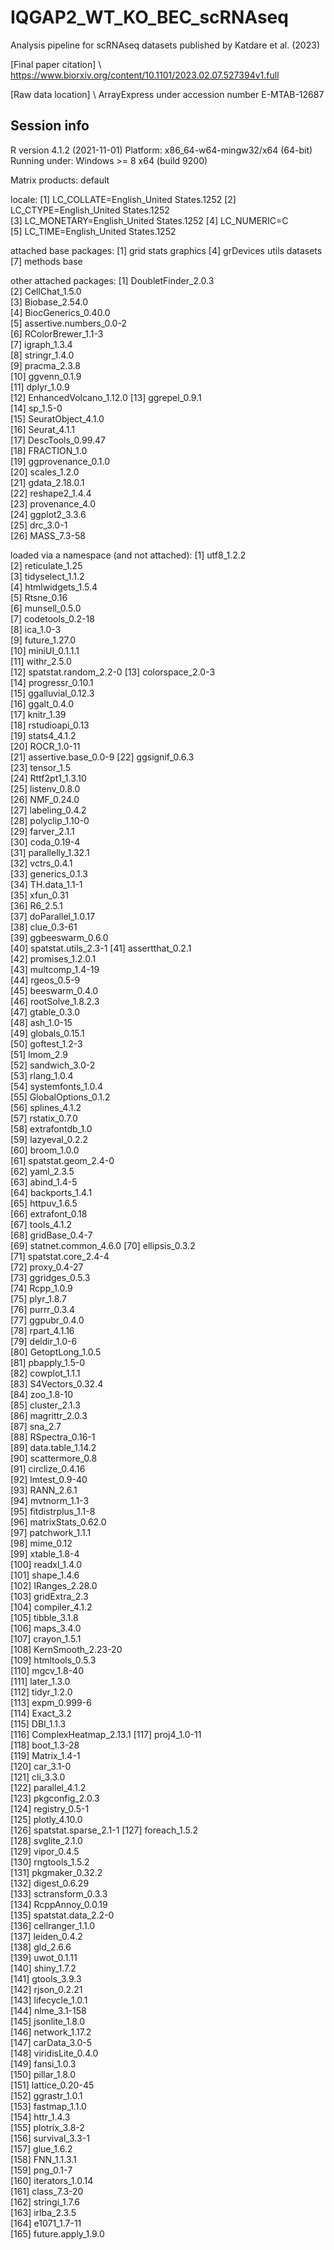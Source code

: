 # IQGAP2_WT_KO_BEC_scRNAseq
Analysis pipeline for scRNAseq datasets published by Katdare et al. (2023)

[Final paper citation] \ https://www.biorxiv.org/content/10.1101/2023.02.07.527394v1.full

[Raw data location] \ ArrayExpress under accession number E-MTAB-12687

Session info
---
R version 4.1.2 (2021-11-01)
Platform: x86_64-w64-mingw32/x64 (64-bit)
Running under: Windows >= 8 x64 (build 9200)

Matrix products: default

locale:
[1] LC_COLLATE=English_United States.1252 
[2] LC_CTYPE=English_United States.1252   
[3] LC_MONETARY=English_United States.1252
[4] LC_NUMERIC=C                          
[5] LC_TIME=English_United States.1252    

attached base packages:
[1] grid      stats     graphics 
[4] grDevices utils     datasets 
[7] methods   base     

other attached packages:
 [1] DoubletFinder_2.0.3    
 [2] CellChat_1.5.0         
 [3] Biobase_2.54.0         
 [4] BiocGenerics_0.40.0    
 [5] assertive.numbers_0.0-2 \
 [6] RColorBrewer_1.1-3     
 [7] igraph_1.3.4           
 [8] stringr_1.4.0          
 [9] pracma_2.3.8           
[10] ggvenn_0.1.9           
[11] dplyr_1.0.9            
[12] EnhancedVolcano_1.12.0 
[13] ggrepel_0.9.1          
[14] sp_1.5-0               
[15] SeuratObject_4.1.0     
[16] Seurat_4.1.1           
[17] DescTools_0.99.47      
[18] FRACTION_1.0           
[19] ggprovenance_0.1.0     
[20] scales_1.2.0           
[21] gdata_2.18.0.1         
[22] reshape2_1.4.4         
[23] provenance_4.0         
[24] ggplot2_3.3.6          
[25] drc_3.0-1              
[26] MASS_7.3-58            

loaded via a namespace (and not attached):
  [1] utf8_1.2.2           
  [2] reticulate_1.25      
  [3] tidyselect_1.1.2     
  [4] htmlwidgets_1.5.4    
  [5] Rtsne_0.16           
  [6] munsell_0.5.0        
  [7] codetools_0.2-18     
  [8] ica_1.0-3            
  [9] future_1.27.0        
 [10] miniUI_0.1.1.1       
 [11] withr_2.5.0          
 [12] spatstat.random_2.2-0
 [13] colorspace_2.0-3     
 [14] progressr_0.10.1     
 [15] ggalluvial_0.12.3    
 [16] ggalt_0.4.0          
 [17] knitr_1.39           
 [18] rstudioapi_0.13      
 [19] stats4_4.1.2         
 [20] ROCR_1.0-11          
 [21] assertive.base_0.0-9 
 [22] ggsignif_0.6.3       
 [23] tensor_1.5           
 [24] Rttf2pt1_1.3.10      
 [25] listenv_0.8.0        
 [26] NMF_0.24.0           
 [27] labeling_0.4.2       
 [28] polyclip_1.10-0      
 [29] farver_2.1.1         
 [30] coda_0.19-4          
 [31] parallelly_1.32.1    
 [32] vctrs_0.4.1          
 [33] generics_0.1.3       
 [34] TH.data_1.1-1        
 [35] xfun_0.31            
 [36] R6_2.5.1             
 [37] doParallel_1.0.17    
 [38] clue_0.3-61          
 [39] ggbeeswarm_0.6.0     
 [40] spatstat.utils_2.3-1 
 [41] assertthat_0.2.1     
 [42] promises_1.2.0.1     
 [43] multcomp_1.4-19      
 [44] rgeos_0.5-9          
 [45] beeswarm_0.4.0       
 [46] rootSolve_1.8.2.3    
 [47] gtable_0.3.0         
 [48] ash_1.0-15           
 [49] globals_0.15.1       
 [50] goftest_1.2-3        
 [51] lmom_2.9             
 [52] sandwich_3.0-2       
 [53] rlang_1.0.4          
 [54] systemfonts_1.0.4    
 [55] GlobalOptions_0.1.2  
 [56] splines_4.1.2        
 [57] rstatix_0.7.0        
 [58] extrafontdb_1.0      
 [59] lazyeval_0.2.2       
 [60] broom_1.0.0          
 [61] spatstat.geom_2.4-0  
 [62] yaml_2.3.5           
 [63] abind_1.4-5          
 [64] backports_1.4.1      
 [65] httpuv_1.6.5         
 [66] extrafont_0.18       
 [67] tools_4.1.2          
 [68] gridBase_0.4-7       
 [69] statnet.common_4.6.0 
 [70] ellipsis_0.3.2       
 [71] spatstat.core_2.4-4  
 [72] proxy_0.4-27         
 [73] ggridges_0.5.3       
 [74] Rcpp_1.0.9           
 [75] plyr_1.8.7           
 [76] purrr_0.3.4          
 [77] ggpubr_0.4.0         
 [78] rpart_4.1.16         
 [79] deldir_1.0-6         
 [80] GetoptLong_1.0.5     
 [81] pbapply_1.5-0        
 [82] cowplot_1.1.1        
 [83] S4Vectors_0.32.4     
 [84] zoo_1.8-10           
 [85] cluster_2.1.3        
 [86] magrittr_2.0.3       
 [87] sna_2.7              
 [88] RSpectra_0.16-1      
 [89] data.table_1.14.2    
 [90] scattermore_0.8      
 [91] circlize_0.4.16      
 [92] lmtest_0.9-40        
 [93] RANN_2.6.1           
 [94] mvtnorm_1.1-3        
 [95] fitdistrplus_1.1-8   
 [96] matrixStats_0.62.0   
 [97] patchwork_1.1.1      
 [98] mime_0.12            
 [99] xtable_1.8-4         
[100] readxl_1.4.0         
[101] shape_1.4.6          
[102] IRanges_2.28.0       
[103] gridExtra_2.3        
[104] compiler_4.1.2       
[105] tibble_3.1.8         
[106] maps_3.4.0           
[107] crayon_1.5.1         
[108] KernSmooth_2.23-20   
[109] htmltools_0.5.3      
[110] mgcv_1.8-40          
[111] later_1.3.0          
[112] tidyr_1.2.0          
[113] expm_0.999-6         
[114] Exact_3.2            
[115] DBI_1.1.3            
[116] ComplexHeatmap_2.13.1
[117] proj4_1.0-11         
[118] boot_1.3-28          
[119] Matrix_1.4-1         
[120] car_3.1-0            
[121] cli_3.3.0            
[122] parallel_4.1.2       
[123] pkgconfig_2.0.3      
[124] registry_0.5-1       
[125] plotly_4.10.0        
[126] spatstat.sparse_2.1-1
[127] foreach_1.5.2        
[128] svglite_2.1.0        
[129] vipor_0.4.5          
[130] rngtools_1.5.2       
[131] pkgmaker_0.32.2      
[132] digest_0.6.29        
[133] sctransform_0.3.3    
[134] RcppAnnoy_0.0.19     
[135] spatstat.data_2.2-0  
[136] cellranger_1.1.0     
[137] leiden_0.4.2         
[138] gld_2.6.6            
[139] uwot_0.1.11          
[140] shiny_1.7.2          
[141] gtools_3.9.3         
[142] rjson_0.2.21         
[143] lifecycle_1.0.1      
[144] nlme_3.1-158         
[145] jsonlite_1.8.0       
[146] network_1.17.2       
[147] carData_3.0-5        
[148] viridisLite_0.4.0    
[149] fansi_1.0.3          
[150] pillar_1.8.0         
[151] lattice_0.20-45      
[152] ggrastr_1.0.1        
[153] fastmap_1.1.0        
[154] httr_1.4.3           
[155] plotrix_3.8-2        
[156] survival_3.3-1       
[157] glue_1.6.2           
[158] FNN_1.1.3.1          
[159] png_0.1-7            
[160] iterators_1.0.14     
[161] class_7.3-20         
[162] stringi_1.7.6        
[163] irlba_2.3.5          
[164] e1071_1.7-11         
[165] future.apply_1.9.0   

